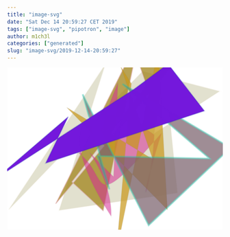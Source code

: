 ```yaml
---
title: "image-svg"
date: "Sat Dec 14 20:59:27 CET 2019"
tags: ["image-svg", "pipotron", "image"]
author: m1ch3l
categories: ["generated"]
slug: "image-svg/2019-12-14-20:59:27"
---
```


![](image.svg)
